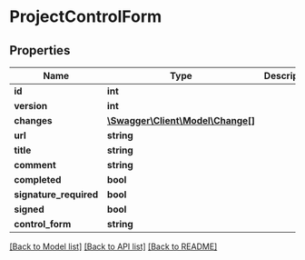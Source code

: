 # ProjectControlForm

## Properties
Name | Type | Description | Notes
------------ | ------------- | ------------- | -------------
**id** | **int** |  | [optional] 
**version** | **int** |  | [optional] 
**changes** | [**\Swagger\Client\Model\Change[]**](Change.md) |  | [optional] 
**url** | **string** |  | [optional] 
**title** | **string** |  | 
**comment** | **string** |  | 
**completed** | **bool** |  | [optional] 
**signature_required** | **bool** |  | [optional] 
**signed** | **bool** |  | [optional] 
**control_form** | **string** |  | [optional] 

[[Back to Model list]](../../README.md#documentation-for-models) [[Back to API list]](../../README.md#documentation-for-api-endpoints) [[Back to README]](../../README.md)

